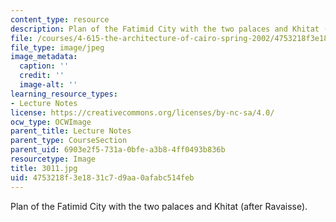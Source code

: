 ```yaml
---
content_type: resource
description: Plan of the Fatimid City with the two palaces and Khitat (after Ravaisse).
file: /courses/4-615-the-architecture-of-cairo-spring-2002/4753218f3e1831c7d9aa0afabc514feb_3011.jpg
file_type: image/jpeg
image_metadata:
  caption: ''
  credit: ''
  image-alt: ''
learning_resource_types:
- Lecture Notes
license: https://creativecommons.org/licenses/by-nc-sa/4.0/
ocw_type: OCWImage
parent_title: Lecture Notes
parent_type: CourseSection
parent_uid: 6903e2f5-731a-0bfe-a3b8-4ff0493b836b
resourcetype: Image
title: 3011.jpg
uid: 4753218f-3e18-31c7-d9aa-0afabc514feb
---
```

Plan of the Fatimid City with the two palaces and Khitat (after Ravaisse).